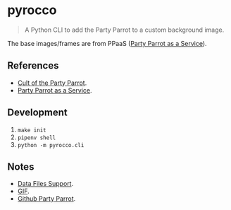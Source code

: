 # pyrocco

> A Python CLI to add the Party Parrot to a custom background image.

The base images/frames are from PPaaS ([Party Parrot as a Service](https://github.com/francoislg/PPaaS)).

## References

- [Cult of the Party Parrot](https://cultofthepartyparrot.com/).
- [Party Parrot as a Service](https://github.com/francoislg/PPaaS).

## Development

1. `make init`
2. `pipenv shell`
3. `python -m pyrocco.cli`

## Notes

- [Data Files Support](https://setuptools.readthedocs.io/en/latest/userguide/datafiles.html).
- [GIF](https://pillow.readthedocs.io/en/stable/handbook/image-file-formats.html#gif).
- [Github Party Parrot](https://github.com/jmhobbs/cultofthepartyparrot.com/blob/master/parrots/hd/githubparrot.gif).
